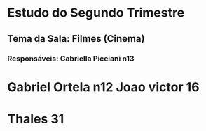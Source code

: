 # Estudo do Segundo Trimestre
## Tema da Sala: Filmes (Cinema)
### Responsáveis: Gabriella Picciani n13
# Gabriel Ortela n12 Joao victor 16
# Thales 31

